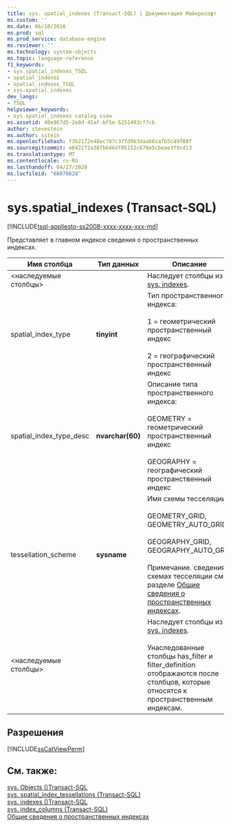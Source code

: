 ```yaml
---
title: sys. spatial_indexes (Transact-SQL) | Документация Майкрософт
ms.custom: ''
ms.date: 06/10/2016
ms.prod: sql
ms.prod_service: database-engine
ms.reviewer: ''
ms.technology: system-objects
ms.topic: language-reference
f1_keywords:
- sys.spatial_indexes_TSQL
- spatial_indexes
- spatial_indexes_TSQL
- sys.spatial_indexes
dev_langs:
- TSQL
helpviewer_keywords:
- sys.spatial_indexes catalog view
ms.assetid: 40e967d5-2e8d-45af-bf5e-5251493cf7cb
author: stevestein
ms.author: sstein
ms.openlocfilehash: f3b2172e48ec787c37fd9b3daab6cafb5c49f88f
ms.sourcegitcommit: e042272a38fb646df05152c676e5cbeae3f9cd13
ms.translationtype: MT
ms.contentlocale: ru-RU
ms.lasthandoff: 04/27/2020
ms.locfileid: "68078628"
---
```

# <a name="sysspatial_indexes-transact-sql"></a>sys.spatial_indexes (Transact-SQL)
[!INCLUDE[tsql-appliesto-ss2008-xxxx-xxxx-xxx-md](../../includes/tsql-appliesto-ss2008-xxxx-xxxx-xxx-md.md)]

  Представляет в главном индексе сведения о пространственных индексах.  
  
|Имя столбца|Тип данных|Описание|  
|-----------------|---------------|-----------------|  
|\<наследуемые столбцы>||Наследует столбцы из [sys. indexes](../../relational-databases/system-catalog-views/sys-indexes-transact-sql.md).|  
|spatial_index_type|**tinyint**|Тип пространственного индекса:<br /><br /> 1 = геометрический пространственный индекс<br /><br /> 2 = географический пространственный индекс|  
|spatial_index_type_desc|**nvarchar(60)**|Описание типа пространственного индекса:<br /><br /> GEOMETRY = геометрический пространственный индекс<br /><br /> GEOGRAPHY = географический пространственный индекс|  
|tessellation_scheme|**sysname**|Имя схемы тесселяции:<br /><br /> GEOMETRY_GRID, GEOMETRY_AUTO_GRID,<br /><br /> GEOGRAPHY_GRID, GEOGRAPHY_AUTO_GRID<br /><br /> Примечание. сведения о схемах тесселяции см. в разделе [Общие сведения о пространственных индексах](../../relational-databases/spatial/spatial-indexes-overview.md).|  
|\<наследуемые столбцы>||Наследует столбцы из [sys. indexes](../../relational-databases/system-catalog-views/sys-indexes-transact-sql.md).<br /><br /> Унаследованные столбцы has_filter и filter_definition отображаются после столбцов, которые относятся к пространственным индексам.|  
  
## <a name="permissions"></a>Разрешения  
 [!INCLUDE[ssCatViewPerm](../../includes/sscatviewperm-md.md)]  
  
## <a name="see-also"></a>См. также:  
 [sys. Objects &#40;&#41;Transact-SQL](../../relational-databases/system-catalog-views/sys-objects-transact-sql.md)   
 [sys. spatial_index_tessellations &#40;Transact-SQL&#41;](../../relational-databases/system-catalog-views/sys-spatial-index-tessellations-transact-sql.md)   
 [sys. indexes &#40;&#41;Transact-SQL](../../relational-databases/system-catalog-views/sys-indexes-transact-sql.md)   
 [sys. index_columns &#40;Transact-SQL&#41;](../../relational-databases/system-catalog-views/sys-index-columns-transact-sql.md)   
 [Общие сведения о пространственных индексах](../../relational-databases/spatial/spatial-indexes-overview.md)  
  
  
